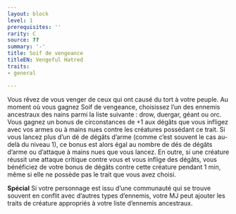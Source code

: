 ```yaml
---
layout: block
level: 1
prerequisites: ''
rarity: C
source: ??
summary: '-'
title: Soif de vengeance
titleEN: Vengeful Hatred
traits:
- general

---
```


<p>Vous rêvez de vous venger de ceux qui ont causé du tort à votre peuple. Au moment où vous gagnez Soif de vengeance, choisissez l’un des ennemis ancestraux des nains parmi la liste suivante : drow, duergar, géant ou orc. Vous gagnez un bonus de circonstances de +1 aux dégâts que vous infligez avec vos armes ou à mains nues contre les créatures possédant ce trait. Si vous lancez plus d’un dé de dégâts d’arme (comme c’est souvent le cas au-delà du niveau 1), ce bonus est alors égal au nombre de dés de dégâts d’arme ou d’attaque à mains nues que vous lancez. En outre, si une créature réussit une attaque critique contre vous et vous inflige des dégâts, vous bénéficiez de votre bonus de dégâts contre cette créature pendant 1 min, même si elle ne possède pas le trait que vous avez choisi.</p>
<p><strong>Spécial</strong> Si votre personnage est issu d’une communauté qui se trouve souvent en conflit avec d’autres types d’ennemis, votre MJ peut ajouter les traits de créature appropriés à votre liste d’ennemis ancestraux.</p>